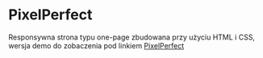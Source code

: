 # PixelPerfect
Responsywna strona typu one-page zbudowana przy użyciu HTML i CSS, wersja demo do zobaczenia pod linkiem [PixelPerfect](https://robertgraupner.github.io/PixelPerfect/)
